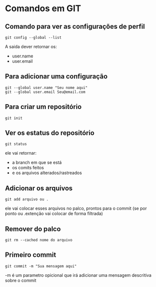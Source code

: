 # Comandos em GIT
## Comando para ver as configurações de perfil 

    git config --global --list

A saida dever retornar os:

- user.name 
- user.email
  
## Para adicionar uma configuração

    git --global user.name "Seu nome aqui"
    git --global user.email Seu@email.com

## Para criar um repositório 

    git init

## Ver os estatus do repositório

    git status 

ele vai retornar: 

- a branch em que se está 
- os comits feitos 
- e os arquivos alterados/rastreados
## Adicionar os arquivos 

    git add arquivo ou .

ele vai colocar esses arquivos no palco, prontos para o commit (se por ponto ou .extenção vai colocar de forma filtrada)

## Remover do palco 

    git rm --cached nome do arquivo

## Primeiro commit 

    git commit -m "Sua mensagem aqui"

-m é um parametro opicional que irá adicionar uma mensagem descritiva sobre o commit